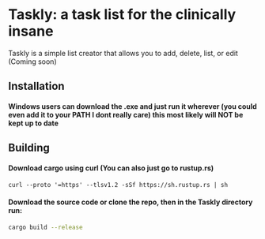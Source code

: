 # Taskly: a task list for the clinically insane

Taskly is a simple list creator that allows you to add, delete, list, or edit (Coming soon) 

## Installation

#### Windows users can download the .exe and just run it wherever (you could even add it to your PATH I dont really care) this most likely will NOT be kept up to date

## Building
#### Download cargo using curl (You can also just go to rustup.rs) 

 ```
 curl --proto '=https' --tlsv1.2 -sSf https://sh.rustup.rs | sh
 ```

#### Download the source code or clone the repo, then in the Taskly directory run:

```bash
cargo build --release
```

